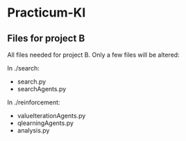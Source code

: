 # Practicum-KI
## Files for project B
All files needed for project B. Only a few files will be altered:

In ./search:
- search.py
- searchAgents.py

In ./reinforcement:
- valueIterationAgents.py
- qlearningAgents.py
- analysis.py

